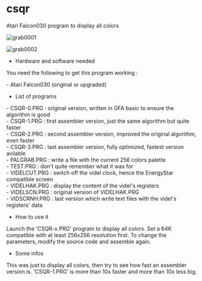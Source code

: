 # csqr

Atari Falcon030 program to display all colors

![grab0001](https://raw.githubusercontent.com/Kochise/csqr/master/grab0001.png)

![grab0002](https://raw.githubusercontent.com/Kochise/csqr/master/grab0002.png)

* Hardware and software needed

You need the following to get this program working :

\- Atari Falcon030 (original or upgraded)<br>

* List of programs

\- CSQR-0.PRG : original version, written in GFA basic to ensure the algorithm is good<br>
\- CSQR-1.PRG : first assembler version, just the same algorithm but quite faster<br>
\- CSQR-2.PRG : second assembler version, improved the original algorithm, even faster<br>
\- CSQR-3.PRG : last assembler version, fully optimized, fastest version avilable<br>
\- PALGRAB.PRG : write a file with the current 256 colors palette<br>
\- TEST.PRG : don't quite remember what it was for<br>
\- VIDELCUT.PRG : switch off the videl clock, hence the EnergyStar compatible screen<br>
\- VIDELHAK.PRG : display the content of the videl's registers<br>
\- VIDELSCN.PRG : original version of VIDELHAK.PRG<br>
\- VIDSCRNH.PRG : last version which write text files with the videl's registers' data<br>

* How to use it

Launch the 'CSQR-x.PRG' program to display all colors. Set a 64K compatible with at least 256x256 resolution first. To change the parameters, modify the source code and assemble again.

* Some infos

This was just to display all colors, then try to see how fast an assembler version is. 'CSQR-1.PRG' is more than 10x faster and more than 10x less big.
